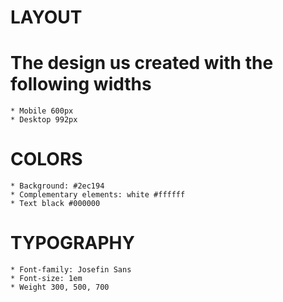 # LAYOUT
# The design us created with the following widths
    * Mobile 600px
    * Desktop 992px
# COLORS
    * Background: #2ec194
    * Complementary elements: white #ffffff
    * Text black #000000
# TYPOGRAPHY
    * Font-family: Josefin Sans
    * Font-size: 1em
    * Weight 300, 500, 700
